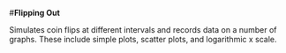 #**Flipping Out**

Simulates coin flips at different intervals and records data on a number of graphs. These include simple plots, scatter plots, and logarithmic x scale.
